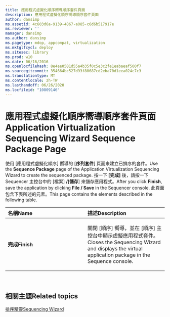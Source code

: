 ```yaml
---
title: 應用程式虛擬化順序嚮導順序套件頁面
description: 應用程式虛擬化順序嚮導順序套件頁面
author: dansimp
ms.assetid: 4c603d6a-9139-4867-a085-c6d6b517917e
ms.reviewer: ''
manager: dansimp
ms.author: dansimp
ms.pagetype: mdop, appcompat, virtualization
ms.mktglfcycl: deploy
ms.sitesec: library
ms.prod: w10
ms.date: 06/16/2016
ms.openlocfilehash: 8e4ee0581d55a4b35f0c5e3c2fe1eabaeaf500f7
ms.sourcegitcommit: 354664bc527d93f80687cd2eba70d1eea024c7c3
ms.translationtype: MT
ms.contentlocale: zh-TW
ms.lasthandoff: 06/26/2020
ms.locfileid: "10809146"
---
```

# <span data-ttu-id="e089f-103">應用程式虛擬化順序嚮導順序套件頁面</span><span class="sxs-lookup"><span data-stu-id="e089f-103">Application Virtualization Sequencing Wizard Sequence Package Page</span></span>


<span data-ttu-id="e089f-104">使用 [應用程式虛擬化順序] 嚮導的 [**序列套件**] 頁面來建立已排序的套件。</span><span class="sxs-lookup"><span data-stu-id="e089f-104">Use the **Sequence Package** page of the Application Virtualization Sequencing Wizard to create the sequenced package.</span></span> <span data-ttu-id="e089f-105">按一下 **[完成]** 後，請按一下 Sequencer 主控台中的 [檔案] **/[儲存**] 來儲存應用程式。</span><span class="sxs-lookup"><span data-stu-id="e089f-105">After you click **Finish**, save the application by clicking **File / Save** in the Sequencer console.</span></span> <span data-ttu-id="e089f-106">此頁面包含下表所述的元素。</span><span class="sxs-lookup"><span data-stu-id="e089f-106">This page contains the elements described in the following table.</span></span>

<table>
<colgroup>
<col width="50%" />
<col width="50%" />
</colgroup>
<thead>
<tr class="header">
<th align="left"><span data-ttu-id="e089f-107">名稱</span><span class="sxs-lookup"><span data-stu-id="e089f-107">Name</span></span></th>
<th align="left"><span data-ttu-id="e089f-108">描述</span><span class="sxs-lookup"><span data-stu-id="e089f-108">Description</span></span></th>
</tr>
</thead>
<tbody>
<tr class="odd">
<td align="left"><p><strong><span data-ttu-id="e089f-109">完成</span><span class="sxs-lookup"><span data-stu-id="e089f-109">Finish</span></span></strong></p></td>
<td align="left"><p><span data-ttu-id="e089f-110">關閉 [順序] 嚮導，並在 [順序] 主控台中顯示虛擬應用程式套件。</span><span class="sxs-lookup"><span data-stu-id="e089f-110">Closes the Sequencing Wizard and displays the virtual application package in the Sequence console.</span></span></p></td>
</tr>
</tbody>
</table>

 

## <span data-ttu-id="e089f-111">相關主題</span><span class="sxs-lookup"><span data-stu-id="e089f-111">Related topics</span></span>


[<span data-ttu-id="e089f-112">排序精靈</span><span class="sxs-lookup"><span data-stu-id="e089f-112">Sequencing Wizard</span></span>](sequencing-wizard.md)

 

 





